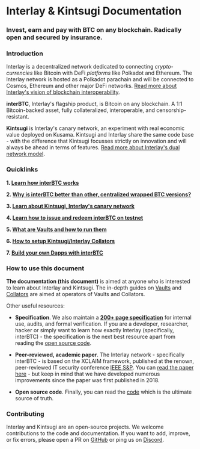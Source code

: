 # Interlay & Kintsugi Documentation

### Invest, earn and pay with BTC on any blockchain. Radically open and secured by insurance.

### Introduction

Interlay is a decentralized network dedicated to connecting *crypto-currencies* like Bitcoin with DeFi *platforms* like Polkadot and Ethereum. The Interlay network is hosted as a Polkadot parachain and will be connected to Cosmos, Ethereum and other major DeFi networks.
[Read more about Interlay's vision of blockchain interoperability](https://medium.com/interlay/the-future-of-bridging-assets-837998115f6b).

**interBTC**, Interlay's flagship product, is Bitcoin on any blockchain. A 1:1 Bitcoin-backed asset, fully collateralized, interoperable, and censorship-resistant.

**Kintsugi** is Interlay's canary network, an experiment with real economic value deployed on Kusama. Kintsugi and Interlay share the same code base - with the difference that Kintsugi focusses strictly on innovation and will always be ahead in terms of features. [Read more about Interlay's dual network model](https://medium.com/interlay/the-interlay-parachain-is-coming-to-polkadot-552a57ff8d1b).

### Quicklinks

**1.  [Learn how interBTC works](/getting-started/interbtc.md)**

**2.  [Why is interBTC better than other, centralized wrapped BTC versions?](/getting-started/interbtc?id=interbtc-vs-competitors.md)**

**3.  [Learn about Kintsugi, Interlay's canary network](/kintsugi/overview.md)**

**4.  [Learn how to issue and redeem interBTC on testnet](/guides/prereq.md)**

**5.  [What are Vaults and how to run them](vault/overview.md)**

**6.  [How to setup Kintsugi/Interlay Collators](/collator/overview.md)**

**7.  [Build your own Dapps with interBTC](developers/integration.md)**


### How to use this document

**The documentation (this document)** is aimed at anyone who is interested to learn about Interlay and Kintsugi. The in-depth guides on [Vaults](../vault/overview) and [Collators](../collator/overview) are aimed at operators of Vaults and Collators.

Other useful resources:

 - **Specification**. We also maintain a **[200+ page specification](https://spec.interlay.io/index.html)** for internal use, audits, and formal verification. If you are a developer, researcher, hacker or simply want to learn how exactly Interlay (specifically, interBTC) - the specification is the next best resource apart from reading the [open source code](https://github.com/interlay).

- **Peer-reviewed, academic paper**. The Interlay network - specifically interBTC - is based on the XCLAIM framework, published at the renown, peer-reviewed IT security conference [IEEE S&P](https://www.ieee-security.org/TC/SP2019/program.html). You can [read the paper here](https://eprint.iacr.org/2018/643.pdf) - but keep in mind that we have developed numerous improvements since the paper was first published in 2018.

 - **Open source code**. Finally, you can read the [code](https://github.com/interlay) which is the ultimate source of truth.

### Contributing

Interlay and Kintsugi are an open-source projects. We welcome contributions to the code and documentation.
If you want to add, improve, or fix errors, please open a PR on [GitHub](https://github.com/interlay) or ping us on [Discord](https://discord.gg/invite/interlay).
